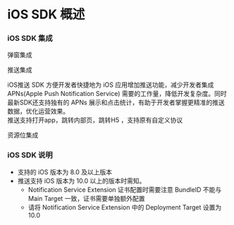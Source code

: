 # iOS SDK 概述

### iOS SDK 集成 <a id="ios-sdk_1"></a>

弹窗集成

推送集成

 iOS推送 SDK 方便开发者快捷地为 iOS 应用增加推送功能，减少开发者集成 APNs\(Apple Push Notification Service\) 需要的工作量，降低开发复杂度。同时最新SDK还支持独有的 APNs 展示和点击统计，有助于开发者掌握更精准的推送数据，优化运营效果。  
推送支持打开app，跳转内部页，跳转H5 ，支持原有自定义协议

资源位集成

### iOS SDK 说明 <a id="ios-sdk_2"></a>

* 支持的 iOS 版本为 8.0 及以上版本
* 推送支持 iOS 版本为 10.0 以上的版本时需知。
  * Notification Service Extension 证书配置时需要注意 BundleID 不能与 Main Target 一致，证书需要单独额外配置
  * 请将 Notification Service Extension 中的 Deployment Target 设置为 10.0

